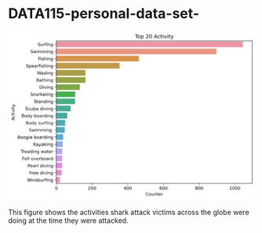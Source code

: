 # DATA115-personal-data-set-

![International activies done when getting attacked by Sharks](https://raw.githubusercontent.com/Lauren-mcleod/DATA115-personal-data-set-/master/activityplot2.png)

This figure shows the activities shark attack victims across the globe were doing at the time they were attacked.

